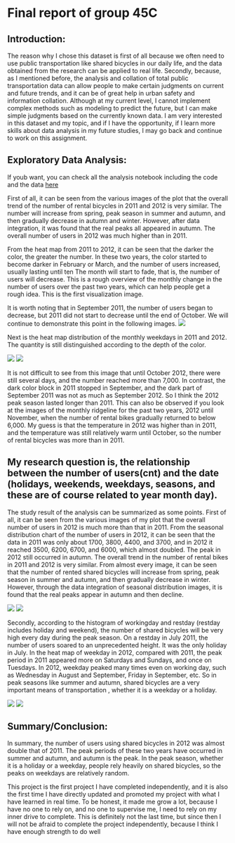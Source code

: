 # Final report of group 45C
## Introduction: 

The reason why I chose this dataset is first of all because we often need to use public transportation like shared bicycles in our daily life, and the data obtained from the research can be applied to real life. Secondly, because, as I mentioned before, the analysis and collation of total public transportation data can allow people to make certain judgments on current and future trends, and it can be of great help in urban safety and information collation. Although at my current level, I cannot implement complex methods such as modeling to predict the future, but I can make simple judgments based on the currently known data. I am very interested in this dataset and my topic, and if I have the opportunity, if I learn more skills about data analysis in my future studies, I may go back and continue to work on this assignment.

## Exploratory Data Analysis: 
If youb want, you can check all the analysis notebook including the code and the data [here](http://localhost:8888/lab/tree/analysis/analysis2.ipynb)


First of all, it can be seen from the various images of the plot that the overall trend of the number of rental bicycles in 2011 and 2012 is very similar. The number will increase from spring, peak season in summer and autumn, and then gradually decrease in autumn and winter. However, after data integration, it was found that the real peaks all appeared in autumn. The overall number of users in 2012 was much higher than in 2011.

From the heat map from 2011 to 2012, it can be seen that the darker the color, the greater the number. In these two years, the color started to become darker in February or March, and the number of users increased, usually lasting until ten The month will start to fade, that is, the number of users will decrease. This is a rough overview of the monthly change in the number of users over the past two years, which can help people get a rough idea. This is the first visualization image.

It is worth noting that in September 2011, the number of users began to decrease, but 2011 did not start to decrease until the end of October. We will continue to demonstrate this point in the following images.
![](../project-group-group45C/images/heatmap2011and2012.png)

Next is the heat map distribution of the monthly weekdays in 2011 and 2012. The quantity is still distinguished according to the depth of the color.

![](../project-group-group45C/images/weekday2011.png)
![](../project-group-group45C/images/weekday2012.png)

It is not difficult to see from this image that until October 2012, there were still several days, and the number reached more than 7,000. In contrast, the dark color block in 2011 stopped in September, and the dark part of September 2011 was not as much as September 2012. So I think the 2012 peak season lasted longer than 2011. This can also be observed if you look at the images of the monthly ridgeline for the past two years, 2012 until November, when the number of rental bikes gradually returned to below 6,000. My guess is that the temperature in 2012 was higher than in 2011, and the temperature was still relatively warm until October, so the number of rental bicycles was more than in 2011.



## My research question is, the relationship between the number of users(cnt) and the date (holidays, weekends, weekdays, seasons, and these are of course related to year month day).
The study result of the analysis can be summarized as some points.
First of all, it can be seen from the various images of my plot that the overall number of users in 2012 is much more than that in 2011. From the seasonal distribution chart of the number of users in 2012, it can be seen that the data in 2011 was only about 1700, 3800, 4400, and 3700, and in 2012 it reached 3500, 6200, 6700, and 6000, which almost doubled. The peak in 2012 still occurred in autumn. The overall trend in the number of rental bikes in 2011 and 2012 is very similar. From almost every image, it can be seen that the number of rented shared bicycles will increase from spring, peak season in summer and autumn, and then gradually decrease in winter. However, through the data integration of seasonal distribution images, it is found that the real peaks appear in autumn and then decline.

![](../project-group-group45C/images/season2011.png)
![](../project-group-group45C/images/season2012.png)

Secondly, according to the histogram of workingday and restday (restday includes holiday and weekend), the number of shared bicycles will be very high every day during the peak season. On a restday in July 2011, the number of users soared to an unprecedented height. It was the only holiday in July. In the heat map of weekday in 2012, compared with 2011, the peak period in 2011 appeared more on Saturdays and Sundays, and once on Tuesdays. In 2012, weekday peaked many times even on working day, such as Wednesday in August and September, Friday in September, etc. So in peak seasons like summer and autumn, shared bicycles are a very important means of transportation , whether it is a weekday or a holiday.

![](../project-group-group45C/images/bar2011workingday.png)
![](../project-group-group45C/images/workday2012.png)





## Summary/Conclusion:
In summary, the number of users using shared bicycles in 2012 was almost double that of 2011. The peak periods of these two years have occurred in summer and autumn, and autumn is the peak. In the peak season, whether it is a holiday or a weekday, people rely heavily on shared bicycles, so the peaks on weekdays are relatively random.

This project is the first project I have completed independently, and it is also the first time I have directly updated and promoted my project with what I have learned in real time. To be honest, it made me grow a lot, because I have no one to rely on, and no one to supervise me, I need to rely on my inner drive to complete. This is definitely not the last time, but since then I will not be afraid to complete the project independently, because I think I have enough strength to do well